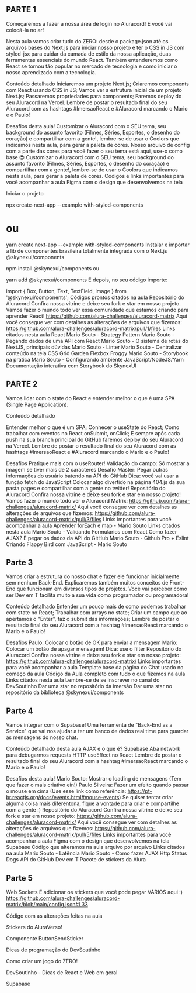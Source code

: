 ## PARTE 1

Começaremos a fazer a nossa área de login no Aluracord! E você vai colocá-la no ar!

Nesta aula vamos criar tudo do ZERO: desde o package.json até os arquivos bases do Next.js para iniciar nosso projeto e ter o CSS in JS com styled-jsx para cuidar da camada de estilo da nossa aplicação, duas ferramentas essenciais do mundo React. Também entenderemos como React se tornou tão popular no mercado de tecnologia e como iniciar o nosso aprendizado com a tecnologia.

Conteúdo detalhado
Iniciaremos um projeto Next.js;
Criaremos components com React usando CSS in JS;
Vamos ver a estrutura inicial de um projeto Next.js;
Passaremos propriedades para components;
Faremos deploy do seu Aluracord na Vercel.
Lembre de postar o resultado final do seu Aluracord com as hashtags #ImersaoReact e #Aluracord marcando o Mario e o Paulo!

Desafios desta aula!
Customizar o Aluracord com o SEU tema, seu background do assunto favorito (Filmes, Séries, Esportes, o desenho do coração) e compartilhar com a gente!, lembre-se de usar o Coolors que indicamos nesta aula, para gerar a paleta de cores.
Nosso arquivo de config com a parte das cores para você fazer o seu tema está aqui, use-o como base 😍
Customizar o Aluracord com o SEU tema, seu background do assunto favorito (Filmes, Séries, Esportes, o desenho do coração) e compartilhar com a gente!, lembre-se de usar o Coolors que indicamos nesta aula, para gerar a paleta de cores.
Códigos e links importantes para você acompanhar a aula
Figma com o design que desenvolvemos na tela

Iniciar o projeto

npx create-next-app --example with-styled-components

# ou

yarn create next-app --example with-styled-components
Instalar e importar a lib de componentes brasileira totalmente integrada com o Next.js @skynexui/components

npm install @skynexui/components
ou

yarn add @skynexui/components
E depois, no seu código importe:

import { Box, Button, Text, TextField, Image } from '@skynexui/components';
Códigos prontos citados na aula
Repositório do Aluracord
Confira nossa vitrine e deixe seu fork e star em nosso projeto. Vamos fazer o mundo todo ver essa comunidade que estamos criando para aprender React! https://github.com/alura-challenges/aluracord-matrix
Aqui você consegue ver com detalhes as alterações de arquivos que fizemos: https://github.com/alura-challenges/aluracord-matrix/pull/1/files
Links citados nesta aula
React
Mario Souto - Strategy Pattern
Mario Souto - Pegando dados de uma API com React
Mario Souto - O sistema de rotas do NextJS, principais dúvidas
Mario Souto - Linter
Mario Souto - Centralizar conteúdo na tela
CSS Grid Garden
Flexbox Froggy
Mario Souto - Storybook na prática
Mario Souto - Configurando ambiente JavaScript/NodeJS/Yarn
Documentação interativa com Storybook do SkynexUI

## PARTE 2

Vamos lidar com o state do React e entender melhor o que é uma SPA (Single Page Application).

Conteúdo detalhado

Entender melhor o que é um SPA;
Conhecer o useState do React;
Como trabalhar com eventos no React onSubmit, onClick;
E sempre após cada push na sua branch principal do GitHub faremos deploy do seu Aluracord na Vercel.
Lembre de postar o resultado final do seu Aluracord com as hashtags #ImersaoReact e #Aluracord marcando o Mario e o Paulo!

Desafios
Pratique mais com o useRouter!
Validação do campo: Só mostrar a imagem se tiver mais de 2 caracteres
Desafio Master: Pegar outras informações do usuário batendo na API do GitHub
Dica: você vai usar a função fetch do JavaScript
Colocar algo divertido na página 404.js da sua pasta pages e compartilhar com a gente no twitter!
Repositório do Aluracord
Confira nossa vitrine e deixe seu fork e star em nosso projeto! Vamos fazer o mundo todo ver o Aluracord Matrix: https://github.com/alura-challenges/aluracord-matrix/
Aqui você consegue ver com detalhes as alterações de arquivos que fizemos: https://github.com/alura-challenges/aluracord-matrix/pull/3/files
Links importantes para você acompanhar a aula
Aprender forEach e map - Mario Souto
Links citados nesta aula
Mario Souto - Validando Formulários com React
Como fazer AJAX? E pegar os dados da API do GitHub
Mario Souto - Github Pro + Eslint
Criando Flappy Bird com JavaScript - Mario Souto

## Parte 3

Vamos criar a estrutura do nosso chat e fazer ele funcionar inicialmente sem nenhum Back-End. Explicaremos também muitos conceitos de Front-End que funcionam em diversos tipos de projetos. Você vai perceber como ser Dev em T facilita muito a sua vida como programador ou programadora!

Conteúdo detalhado
Entender um pouco mais de como podemos trabalhar com state no React;
Trabalhar com arrays no state;
Criar um campo que ao apertamos o "Enter", faz o submit das informações;
Lembre de postar o resultado final do seu Aluracord com a hashtag #ImersaoReact marcando o Mario e o Paulo!

Desafios
Paulo: Colocar o botão de OK para enviar a mensagem
Mario: Colocar um botão de apagar mensagem! Dica: use o filter
Repositório do Aluracord
Confira nossa vitrine e deixe seu fork e star em nosso projeto: https://github.com/alura-challenges/aluracord-matrix/
Links importantes para você acompanhar a aula
Template base da página do Chat usado no começo da aula
Código da Aula completo com tudo o que fizemos na aula
Links citados nesta aula
Lembre-se de se inscrever no canal do DevSoutinho
Dar uma star no repositório da imersão
Dar uma star no repositório da biblioteca @skynexui/components

## Parte 4

Vamos integrar com o Supabase! Uma ferramenta de "Back-End as a Service" que vai nos ajudar a ter um banco de dados real time para guardar as mensagens do nosso chat.

Conteúdo detalhado desta aula
AJAX e o que é?
Supabase
Aba network para debugarmos requests HTTP
useEffect no React
Lembre de postar o resultado final do seu Aluracord com a hashtag #ImersaoReact marcando o Mario e o Paulo!

Desafios desta aula!
Mario Souto: Mostrar o loading de mensagens (Tem que fazer o mais criativo ein!)
Paulo Silveira: Fazer um efeito quando passar o mouse em cima (Use esse link como referência: https://pt-br.reactjs.org/docs/events.html#mouse-events)
Se quiser tentar criar alguma coisa mais diferentona, fique a vontade para criar e compartilhe com a gente :)
Repositório do Aluracord
Confira nossa vitrine e deixe seu fork e star em nosso projeto: https://github.com/alura-challenges/aluracord-matrix/
Aqui você consegue ver com detalhes as alterações de arquivos que fizemos: https://github.com/alura-challenges/aluracord-matrix/pull/5/files
Links importantes para você acompanhar a aula
Figma com o design que desenvolvemos na tela
Supabase
Código que alteramos na aula arquivo por arquivo
Links citados na aula
Mario Souto - Latência
Mario Souto - Como fazer AJAX
Http Status Dogs
API do GitHub
Dev em T
Pacote de stickers da Alura

## Parte 5

Web Sockets
E adicionar os stickers que você pode pegar VÁRIOS aqui :)
https://github.com/alura-challenges/aluracord-matrix/blob/main/config.json#L33

Código com as alterações feitas na aula

Stickers do AluraVerso!

Componente ButtonSendSticker

Dicas de programação do DevSoutinho

Como criar um jogo do ZERO!

DevSoutinho - Dicas de React e Web em geral

Supabase
